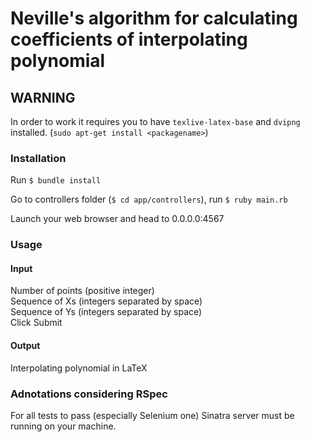 Neville's algorithm for calculating coefficients of interpolating polynomial
==============

## WARNING
In order to work it requires you to have `texlive-latex-base` and `dvipng` installed. (`sudo apt-get install <packagename>`)


### Installation
Run
`$ bundle install`

Go to controllers folder (`$ cd app/controllers`), run `$ ruby main.rb`

Launch your web browser and head to 0.0.0.0:4567

### Usage
#### Input
Number of points (positive integer)  
Sequence of Xs (integers separated by space)  
Sequence of Ys (integers separated by space)  
Click Submit  

#### Output
Interpolating polynomial in LaTeX

### Adnotations considering RSpec
For all tests to pass (especially Selenium one) Sinatra server must be running on your machine.

